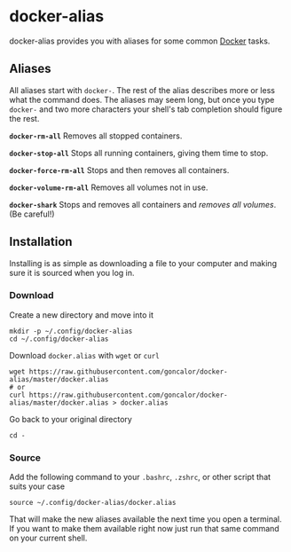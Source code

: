 docker-alias
============

docker-alias provides you with aliases for some common [Docker][docker-com] tasks.

[docker-com]: https://www.docker.com


Aliases
-------

All aliases start with `docker-`. The rest of the alias describes more or less what the command does. The aliases may seem long, but once you type `docker-` and two more characters your shell's tab completion should figure the rest.

**`docker-rm-all`** Removes all stopped containers.

**`docker-stop-all`** Stops all running containers, giving them time to stop.

**`docker-force-rm-all`** Stops and then removes all containers.

**`docker-volume-rm-all`** Removes all volumes not in use.

**`docker-shark`** Stops and removes all containers and *removes all volumes*. (Be careful!)


Installation
------------

Installing is as simple as downloading a file to your computer and making sure it is sourced when you log in.

### Download

Create a new directory and move into it

    mkdir -p ~/.config/docker-alias
    cd ~/.config/docker-alias

Download `docker.alias` with `wget` or `curl`

    wget https://raw.githubusercontent.com/goncalor/docker-alias/master/docker.alias
    # or
    curl https://raw.githubusercontent.com/goncalor/docker-alias/master/docker.alias > docker.alias

Go back to your original directory

    cd -

### Source

Add the following command to your `.bashrc`, `.zshrc`, or other script that suits your case

    source ~/.config/docker-alias/docker.alias

That will make the new aliases available the next time you open a terminal. If you want to make them available right now just run that same command on your current shell.
